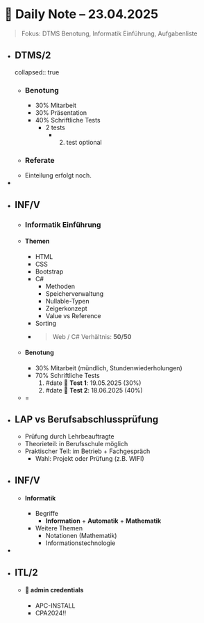 # 📓 Daily Note – 23.04.2025
> Fokus: DTMS Benotung, Informatik Einführung, Aufgabenliste
- ## DTMS/2
  collapsed:: true
	- ### Benotung
		- 30% Mitarbeit
		- 30% Präsentation
		- 40% Schriftliche Tests
			- 2 tests
				- 2. test optional
	- ### Referate
	- Einteilung erfolgt noch.
-
- ## INF/V
	- ### Informatik Einführung
	- #### Themen
		- HTML
		- CSS
		- Bootstrap
		- C#
			- Methoden
			- Speicherverwaltung
			- Nullable-Typen
			- Zeigerkonzept
			- Value vs Reference
		- Sorting
		- > Web / C# Verhältnis: **50/50**
	- #### Benotung
		- 30% Mitarbeit (mündlich, Stundenwiederholungen)
		- 70% Schriftliche Tests
		  1. #date 📅 **Test 1**: 19.05.2025 (30%)
		  2. #date 📅 **Test 2**: 18.06.2025 (40%)
	- =
- ## LAP vs Berufsabschlussprüfung
	- Prüfung durch Lehrbeauftragte
	- Theorieteil: in Berufsschule möglich
	- Praktischer Teil: im Betrieb + Fachgespräch
		- Wahl: Projekt oder Prüfung (z.B. WIFI)
- ## INF/V
	- #### Informatik
		- Begriffe
			- **Information** + **Automatik** + **Mathematik**
		- Weitere Themen
			- Notationen (Mathematik)
			- Informationstechnologie
-
- ## ITL/2
	- #### 🔑 admin credentials
		- APC-INSTALL
		- CPA2024!!